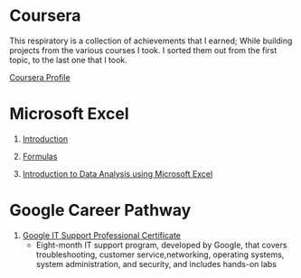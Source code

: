 # Coursera

This respiratory is a collection of achievements that I earned; While building projects 
from the various courses I took. I sorted them out from the first topic, to the last one that I took.
     
 [Coursera Profile](https://www.coursera.org/user/bddbaa1343eecdcf92f237128602c464) 


# Microsoft Excel
 1. [Introduction](https://www.coursera.org/account/accomplishments/verify/YU2FB3RMTT9L)

 2. [Formulas](https://www.coursera.org/learn/using-basic-formulas-functions-microsoft-excel/home/week/1)
  
 3. [Introduction to Data Analysis using Microsoft Excel](https://www.coursera.org/account/accomplishments/verify/3672NRFFMNAG)



# Google Career Pathway 
  1. [Google IT Support Professional Certificate]()
     - Eight-month IT support program, developed by Google, that covers troubleshooting, customer service,networking, operating systems, system administration, and security, and includes hands-on labs
